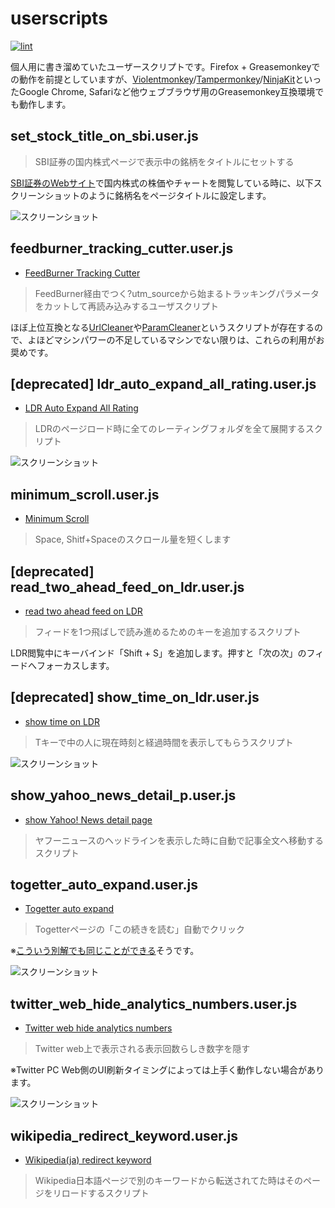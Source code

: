 userscripts
============

[![lint](https://github.com/raimon49/userscripts/actions/workflows/node-test.yml/badge.svg)](https://github.com/raimon49/userscripts/actions/workflows/node-test.yml)

個人用に書き溜めていたユーザースクリプトです。Firefox + Greasemonkeyでの動作を前提としていますが、[Violentmonkey](https://violentmonkey.github.io)/[Tampermonkey](https://www.tampermonkey.net)/[NinjaKit](http://os0x.hatenablog.com/entry/20100612/1276330696)といったGoogle Chrome, Safariなど他ウェブブラウザ用のGreasemonkey互換環境でも動作します。

set\_stock\_title\_on\_sbi.user.js
----------------------------------

> SBI証券の国内株式ページで表示中の銘柄をタイトルにセットする

[SBI証券のWebサイト](https://www.sbisec.co.jp)で国内株式の株価やチャートを閲覧している時に、以下スクリーンショットのように銘柄名をページタイトルに設定します。

![スクリーンショット](https://github.com/raimon49/userscripts/assets/221802/1bb86c35-97a4-4183-bd71-491be66a2afd)

feedburner\_tracking\_cutter.user.js
----------------------------------

* [FeedBurner Tracking Cutter](https://github.com/raimon49/userscripts/raw/master/feedburner_tracking_cutter.user.js)

> FeedBurner経由でつく?utm\_sourceから始まるトラッキングパラメータをカットして再読み込みするユーザスクリプト

ほぼ上位互換となる[UrlCleaner](https://github.com/ussy/greasemonkey/blob/master/urlcleaner.user.js)や[ParamCleaner](https://github.com/azu/ParamCleaner)というスクリプトが存在するので、よほどマシンパワーの不足しているマシンでない限りは、これらの利用がお奨めです。

[deprecated] ldr\_auto\_expand\_all\_rating.user.js
---------------------------------------------------

* [LDR Auto Expand All Rating](https://github.com/raimon49/userscripts/raw/master/ldr_auto_expand_all_rating.user.js)

> LDRのページロード時に全てのレーティングフォルダを全て展開するスクリプト

![スクリーンショット](http://sangoukan.xrea.jp/cgi-bin/tDiary/images/20140721_0.png)

minimum\_scroll.user.js
-----------------------

* [Minimum Scroll](https://github.com/raimon49/userscripts/raw/master/minimum_scroll.user.js)

> Space, Shitf+Spaceのスクロール量を短くします

[deprecated] read\_two\_ahead\_feed\_on\_ldr.user.js
----------------------------------------------------

* [read two ahead feed on LDR](https://github.com/raimon49/userscripts/raw/master/read_two_ahead_feed_on_ldr.user.js)

> フィードを1つ飛ばしで読み進めるためのキーを追加するスクリプト

LDR閲覧中にキーバインド「Shift + S」を追加します。押すと「次の次」のフィードへフォーカスします。

[deprecated] show\_time\_on\_ldr.user.js
----------------------------------------

* [show time on LDR](https://github.com/raimon49/userscripts/raw/master/show_time_on_ldr.user.js)

> Tキーで中の人に現在時刻と経過時間を表示してもらうスクリプト

![スクリーンショット](http://sangoukan.xrea.jp/cgi-bin/tDiary/images/20080913_1.jpg)

show\_yahoo\_news\_detail\_p.user.js
------------------------------------

* [show Yahoo! News detail page](https://github.com/raimon49/userscripts/raw/master/show_yahoo_news_detail_p.user.js)

> ヤフーニュースのヘッドラインを表示した時に自動で記事全文へ移動するスクリプト

togetter\_auto\_expand.user.js
-------------------------------

* [Togetter auto expand](https://github.com/raimon49/userscripts/raw/master/togetter_auto_expand.user.js)

> Togetterページの「この続きを読む」自動でクリック

※[こういう別解でも同じことができる](https://looxu.blogspot.com/2022/11/refactor-togetter-auto-expand.html)そうです。

![スクリーンショット](https://user-images.githubusercontent.com/221802/204266112-c4d563e4-783b-4093-8e4a-99b5adb3170b.png)

twitter\_web\_hide\_analytics\_numbers.user.js
----------------------------------------------

* [Twitter web hide analytics numbers](https://github.com/raimon49/userscripts/raw/master/twitter_web_hide_analytics_numbers.user.js)

> Twitter web上で表示される表示回数らしき数字を隠す

※Twitter PC Web側のUI刷新タイミングによっては上手く動作しない場合があります。

![スクリーンショット](https://user-images.githubusercontent.com/221802/214020996-16521737-6a1e-4d1c-977d-156141075147.png)

wikipedia\_redirect\_keyword.user.js
------------------------------------

* [Wikipedia(ja) redirect keyword](https://github.com/raimon49/userscripts/raw/master/wikipedia_redirect_keyword.user.js)

> Wikipedia日本語ページで別のキーワードから転送されてた時はそのページをリロードするスクリプト
